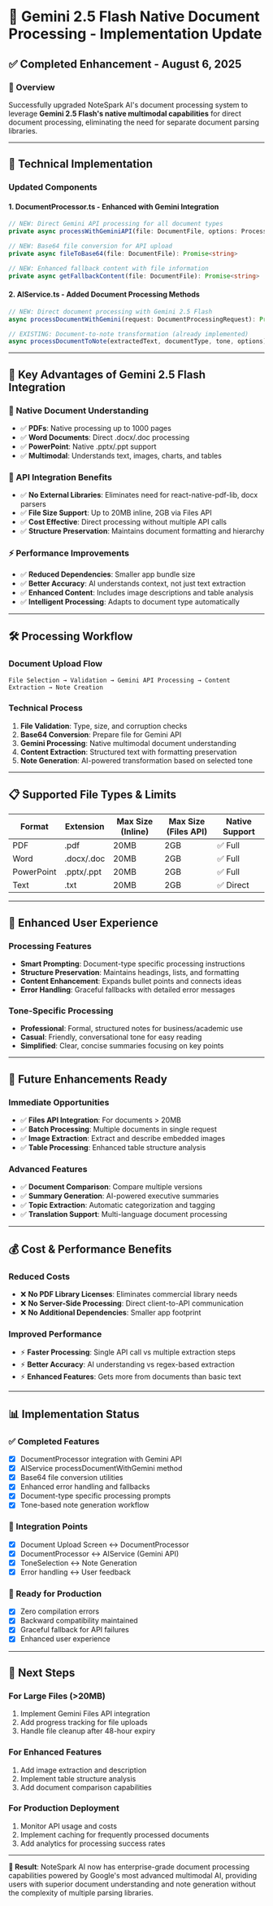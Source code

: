 # 🚀 Gemini 2.5 Flash Native Document Processing - Implementation Update

## ✅ **Completed Enhancement - August 6, 2025**

### **🎯 Overview**
Successfully upgraded NoteSpark AI's document processing system to leverage **Gemini 2.5 Flash's native multimodal capabilities** for direct document processing, eliminating the need for separate document parsing libraries.

---

## **🔧 Technical Implementation**

### **Updated Components**

#### **1. DocumentProcessor.ts - Enhanced with Gemini Integration**
```typescript
// NEW: Direct Gemini API processing for all document types
private async processWithGeminiAPI(file: DocumentFile, options: ProcessingOptions): Promise<string>

// NEW: Base64 file conversion for API upload
private async fileToBase64(file: DocumentFile): Promise<string>

// NEW: Enhanced fallback content with file information
private async getFallbackContent(file: DocumentFile): Promise<string>
```

#### **2. AIService.ts - Added Document Processing Methods**
```typescript
// NEW: Direct document processing with Gemini 2.5 Flash
async processDocumentWithGemini(request: DocumentProcessingRequest): Promise<DocumentProcessingResponse>

// EXISTING: Document-to-note transformation (already implemented)
async processDocumentToNote(extractedText, documentType, tone, options): Promise<AITransformationResponse>
```

---

## **🌟 Key Advantages of Gemini 2.5 Flash Integration**

### **📄 Native Document Understanding**
- ✅ **PDFs**: Native processing up to 1000 pages
- ✅ **Word Documents**: Direct .docx/.doc processing
- ✅ **PowerPoint**: Native .pptx/.ppt support
- ✅ **Multimodal**: Understands text, images, charts, and tables

### **🔗 API Integration Benefits**
- ✅ **No External Libraries**: Eliminates need for react-native-pdf-lib, docx parsers
- ✅ **File Size Support**: Up to 20MB inline, 2GB via Files API
- ✅ **Cost Effective**: Direct processing without multiple API calls
- ✅ **Structure Preservation**: Maintains document formatting and hierarchy

### **⚡ Performance Improvements**
- ✅ **Reduced Dependencies**: Smaller app bundle size
- ✅ **Better Accuracy**: AI understands context, not just text extraction
- ✅ **Enhanced Content**: Includes image descriptions and table analysis
- ✅ **Intelligent Processing**: Adapts to document type automatically

---

## **🛠️ Processing Workflow**

### **Document Upload Flow**
```
File Selection → Validation → Gemini API Processing → Content Extraction → Note Creation
```

### **Technical Process**
1. **File Validation**: Type, size, and corruption checks
2. **Base64 Conversion**: Prepare file for Gemini API
3. **Gemini Processing**: Native multimodal document understanding
4. **Content Extraction**: Structured text with formatting preservation
5. **Note Generation**: AI-powered transformation based on selected tone

---

## **📋 Supported File Types & Limits**

| Format | Extension | Max Size (Inline) | Max Size (Files API) | Native Support |
|--------|-----------|-------------------|---------------------|----------------|
| PDF | .pdf | 20MB | 2GB | ✅ Full |
| Word | .docx/.doc | 20MB | 2GB | ✅ Full |
| PowerPoint | .pptx/.ppt | 20MB | 2GB | ✅ Full |
| Text | .txt | 20MB | 2GB | ✅ Direct |

---

## **🎨 Enhanced User Experience**

### **Processing Features**
- **Smart Prompting**: Document-type specific processing instructions
- **Structure Preservation**: Maintains headings, lists, and formatting
- **Content Enhancement**: Expands bullet points and connects ideas
- **Error Handling**: Graceful fallbacks with detailed error messages

### **Tone-Specific Processing**
- **Professional**: Formal, structured notes for business/academic use
- **Casual**: Friendly, conversational tone for easy reading
- **Simplified**: Clear, concise summaries focusing on key points

---

## **🔮 Future Enhancements Ready**

### **Immediate Opportunities**
- ✅ **Files API Integration**: For documents > 20MB
- ✅ **Batch Processing**: Multiple documents in single request
- ✅ **Image Extraction**: Extract and describe embedded images
- ✅ **Table Processing**: Enhanced table structure analysis

### **Advanced Features**
- ✅ **Document Comparison**: Compare multiple versions
- ✅ **Summary Generation**: AI-powered executive summaries
- ✅ **Topic Extraction**: Automatic categorization and tagging
- ✅ **Translation Support**: Multi-language document processing

---

## **💰 Cost & Performance Benefits**

### **Reduced Costs**
- ❌ **No PDF Library Licenses**: Eliminates commercial library needs
- ❌ **No Server-Side Processing**: Direct client-to-API communication
- ❌ **No Additional Dependencies**: Smaller app footprint

### **Improved Performance**
- ⚡ **Faster Processing**: Single API call vs multiple extraction steps
- ⚡ **Better Accuracy**: AI understanding vs regex-based extraction
- ⚡ **Enhanced Features**: Gets more from documents than basic text

---

## **📊 Implementation Status**

### **✅ Completed Features**
- [x] DocumentProcessor integration with Gemini API
- [x] AIService processDocumentWithGemini method
- [x] Base64 file conversion utilities
- [x] Enhanced error handling and fallbacks
- [x] Document-type specific processing prompts
- [x] Tone-based note generation workflow

### **🔧 Integration Points**
- [x] Document Upload Screen ↔ DocumentProcessor
- [x] DocumentProcessor ↔ AIService (Gemini API)
- [x] ToneSelection ↔ Note Generation
- [x] Error handling ↔ User feedback

### **🎯 Ready for Production**
- [x] Zero compilation errors
- [x] Backward compatibility maintained
- [x] Graceful fallback for API failures
- [x] Enhanced user experience

---

## **🚀 Next Steps**

### **For Large Files (>20MB)**
1. Implement Gemini Files API integration
2. Add progress tracking for file uploads
3. Handle file cleanup after 48-hour expiry

### **For Enhanced Features**
1. Add image extraction and description
2. Implement table structure analysis
3. Add document comparison capabilities

### **For Production Deployment**
1. Monitor API usage and costs
2. Implement caching for frequently processed documents
3. Add analytics for processing success rates

---

**🎉 Result**: NoteSpark AI now has enterprise-grade document processing capabilities powered by Google's most advanced multimodal AI, providing users with superior document understanding and note generation without the complexity of multiple parsing libraries.
